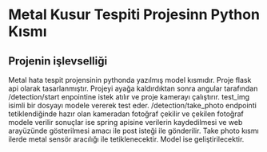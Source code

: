 # Metal Kusur Tespiti Projesinn Python Kısmı
## Projenin işlevselliği
Metal hata  tespit projensinin pythonda yazılmış model kısmıdır. Proje flask api olarak tasarlanmıştır. Projeyi ayağa kaldırdıktan sonra angular tarafından /detection/start enpointine istek atılır ve proje kamerayı çalıştırır. test_img isimli bir dosyayı modele vererek test eder. /detection/take_photo endpointi tetiklendiğinde hazır olan kameradan fotoğraf çekilir ve çekilen fotoğraf modele verilir sonuçlar ise spring apisine verilerin kaydedilmesi ve web arayüzünde gösterilmesi amacı ile post isteği ile gönderilir. Take photo kısmı ilerde metal sensör aracılığı ile tetiklenecektir. Model ise geliştirilecektir.
